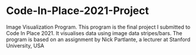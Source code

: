 # Code-In-Place-2021-Project
Image Visualization Program.
This program is the final project I submitted to Code In Place 2021.
It visualises data using image data stripes/bars.
The program is based on an assignment by Nick Partlante, a lecturer at Stanford University, USA
